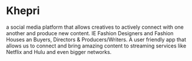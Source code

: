 # Khepri
a social media platform that allows creatives to actively connect with one another and produce new content. IE Fashion Designers and Fashion Houses an Buyers, Directors &amp; Producers/Writers. A user friendly app that allows us to connect and bring amazing content to streaming services like Netflix and Hulu and even bigger networks.
